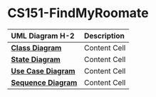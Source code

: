 # CS151-FindMyRoomate

| **UML Diagram** H-2| **Description**|
| :------------- | :------------- |
| [**Class Diagram**](https://github.com/yohighnes/CS151_FindMyRoommate/blob/main/diagrams/ClassDiagram.png)  | Content Cell  |
| [**State Diagram**](https://github.com/yohighnes/CS151_FindMyRoommate/blob/main/diagrams/StateDiagram.png)  | Content Cell  |
| [**Use Case Diagram**](https://github.com/yohighnes/CS151_FindMyRoommate/blob/main/diagrams/UseCaseDiagram.png)  | Content Cell  |
| [**Sequence Diagram**](https://github.com/yohighnes/CS151_FindMyRoommate/blob/main/diagrams/SequenceDiagram.png)  | Content Cell  |
